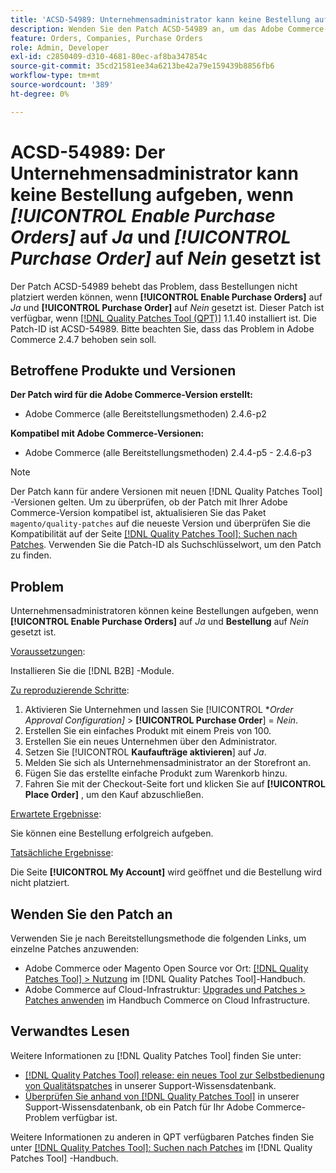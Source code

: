 ```yaml
---
title: 'ACSD-54989: Unternehmensadministrator kann keine Bestellung aufgeben, wenn [!UICONTROL Enable Purchase Orders] auf "Ja"und [!UICONTROL Purchase Order] auf "Nein"gesetzt ist'
description: Wenden Sie den Patch ACSD-54989 an, um das Adobe Commerce-Problem zu beheben, bei dem Unternehmensadministratoren keine Bestellungen aufgeben können, wenn [!UICONTROL Enable Purchase Orders] auf Ja und [!UICONTROL Purchase Order] auf Nein gesetzt ist.
feature: Orders, Companies, Purchase Orders
role: Admin, Developer
exl-id: c2850409-d310-4681-80ec-af8ba347854c
source-git-commit: 35cd21581ee34a6213be42a79e159439b8856fb6
workflow-type: tm+mt
source-wordcount: '389'
ht-degree: 0%

---
```


# ACSD-54989: Der Unternehmensadministrator kann keine Bestellung aufgeben, wenn *[!UICONTROL Enable Purchase Orders]* auf *Ja* und *[!UICONTROL Purchase Order]* auf *Nein* gesetzt ist

Der Patch ACSD-54989 behebt das Problem, dass Bestellungen nicht platziert werden können, wenn **[!UICONTROL Enable Purchase Orders]** auf *Ja* und **[!UICONTROL Purchase Order]** auf *Nein* gesetzt ist. Dieser Patch ist verfügbar, wenn [[!DNL Quality Patches Tool (QPT)]](/help/announcements/adobe-commerce-announcements/magento-quality-patches-released-new-tool-to-self-serve-quality-patches.md) 1.1.40 installiert ist. Die Patch-ID ist ACSD-54989. Bitte beachten Sie, dass das Problem in Adobe Commerce 2.4.7 behoben sein soll.

## Betroffene Produkte und Versionen

**Der Patch wird für die Adobe Commerce-Version erstellt:**

* Adobe Commerce (alle Bereitstellungsmethoden) 2.4.6-p2

**Kompatibel mit Adobe Commerce-Versionen:**

* Adobe Commerce (alle Bereitstellungsmethoden) 2.4.4-p5 - 2.4.6-p3

>[!NOTE]
>
>Der Patch kann für andere Versionen mit neuen [!DNL Quality Patches Tool] -Versionen gelten. Um zu überprüfen, ob der Patch mit Ihrer Adobe Commerce-Version kompatibel ist, aktualisieren Sie das Paket `magento/quality-patches` auf die neueste Version und überprüfen Sie die Kompatibilität auf der Seite [[!DNL Quality Patches Tool]: Suchen nach Patches](https://experienceleague.adobe.com/tools/commerce-quality-patches/index.html). Verwenden Sie die Patch-ID als Suchschlüsselwort, um den Patch zu finden.

## Problem

Unternehmensadministratoren können keine Bestellungen aufgeben, wenn **[!UICONTROL Enable Purchase Orders]** auf *Ja* und **Bestellung** auf *Nein* gesetzt ist.

<u>Voraussetzungen</u>:

Installieren Sie die [!DNL B2B] -Module.

<u>Zu reproduzierende Schritte</u>:

1. Aktivieren Sie Unternehmen und lassen Sie [!UICONTROL **Order Approval Configuration]* > **[!UICONTROL Purchase Order**] = *Nein*.
1. Erstellen Sie ein einfaches Produkt mit einem Preis von 100.
1. Erstellen Sie ein neues Unternehmen über den Administrator.
1. Setzen Sie [!UICONTROL **Kaufaufträge aktivieren**] auf *Ja*.
1. Melden Sie sich als Unternehmensadministrator an der Storefront an.
1. Fügen Sie das erstellte einfache Produkt zum Warenkorb hinzu.
1. Fahren Sie mit der Checkout-Seite fort und klicken Sie auf **[!UICONTROL Place Order]** , um den Kauf abzuschließen.

<u>Erwartete Ergebnisse</u>:

Sie können eine Bestellung erfolgreich aufgeben.

<u>Tatsächliche Ergebnisse</u>:

Die Seite **[!UICONTROL My Account]** wird geöffnet und die Bestellung wird nicht platziert.

## Wenden Sie den Patch an

Verwenden Sie je nach Bereitstellungsmethode die folgenden Links, um einzelne Patches anzuwenden:

* Adobe Commerce oder Magento Open Source vor Ort: [[!DNL Quality Patches Tool] > Nutzung](https://experienceleague.adobe.com/docs/commerce-operations/tools/quality-patches-tool/usage.html) im [!DNL Quality Patches Tool]-Handbuch.
* Adobe Commerce auf Cloud-Infrastruktur: [Upgrades und Patches > Patches anwenden](https://experienceleague.adobe.com/docs/commerce-cloud-service/user-guide/develop/upgrade/apply-patches.html) im Handbuch Commerce on Cloud Infrastructure.

## Verwandtes Lesen

Weitere Informationen zu [!DNL Quality Patches Tool] finden Sie unter:

* [[!DNL Quality Patches Tool] release: ein neues Tool zur Selbstbedienung von Qualitätspatches](/help/announcements/adobe-commerce-announcements/magento-quality-patches-released-new-tool-to-self-serve-quality-patches.md) in unserer Support-Wissensdatenbank.
* [Überprüfen Sie anhand von  [!DNL Quality Patches Tool]](/help/support-tools/patches-available-in-qpt-tool/check-patch-for-magento-issue-with-magento-quality-patches.md) in unserer Support-Wissensdatenbank, ob ein Patch für Ihr Adobe Commerce-Problem verfügbar ist.

Weitere Informationen zu anderen in QPT verfügbaren Patches finden Sie unter [[!DNL Quality Patches Tool]: Suchen nach Patches](https://experienceleague.adobe.com/tools/commerce-quality-patches/index.html) im [!DNL Quality Patches Tool] -Handbuch.
